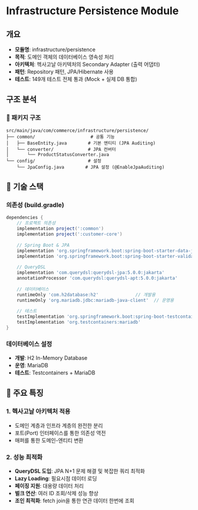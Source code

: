 # Infrastructure Persistence Module

## 개요
- **모듈명**: infrastructure/persistence
- **목적**: 도메인 객체의 데이터베이스 영속성 처리
- **아키텍처**: 헥사고날 아키텍처의 Secondary Adapter (출력 어댑터)
- **패턴**: Repository 패턴, JPA/Hibernate 사용
- **테스트**: 149개 테스트 전체 통과 (Mock + 실제 DB 통합)

## 구조 분석

### 📁 패키지 구조
```
src/main/java/com/commerce/infrastructure/persistence/
├── common/                     # 공통 기능
│   ├── BaseEntity.java        # 기본 엔티티 (JPA Auditing)
│   └── converter/             # JPA 컨버터
│       └── ProductStatusConverter.java
└── config/                    # 설정
    └── JpaConfig.java        # JPA 설정 (@EnableJpaAuditing)
```


## 🔧 기술 스택

### 의존성 (build.gradle)
```groovy
dependencies {
    // 프로젝트 의존성
    implementation project(':common')
    implementation project(':customer-core')
    
    // Spring Boot & JPA
    implementation 'org.springframework.boot:spring-boot-starter-data-jpa'
    implementation 'org.springframework.boot:spring-boot-starter-validation'
    
    // QueryDSL
    implementation 'com.querydsl:querydsl-jpa:5.0.0:jakarta'
    annotationProcessor 'com.querydsl:querydsl-apt:5.0.0:jakarta'
    
    // 데이터베이스
    runtimeOnly 'com.h2database:h2'              // 개발용
    runtimeOnly 'org.mariadb.jdbc:mariadb-java-client'  // 운영용
    
    // 테스트
    testImplementation 'org.springframework.boot:spring-boot-testcontainers'
    testImplementation 'org.testcontainers:mariadb'
}
```

### 데이터베이스 설정
- **개발**: H2 In-Memory Database
- **운영**: MariaDB
- **테스트**: Testcontainers + MariaDB

## 🌟 주요 특징

### 1. 헥사고날 아키텍처 적용
- 도메인 계층과 인프라 계층의 완전한 분리
- 포트(Port) 인터페이스를 통한 의존성 역전
- 매퍼를 통한 도메인-엔티티 변환

### 2. 성능 최적화
- **QueryDSL 도입**: JPA N+1 문제 해결 및 복잡한 쿼리 최적화
- **Lazy Loading**: 필요시점 데이터 로딩
- **페이징 지원**: 대용량 데이터 처리
- **벌크 연산**: 여러 ID 조회/삭제 성능 향상
- **조인 최적화**: fetch join을 통한 연관 데이터 한번에 조회


